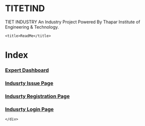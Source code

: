 # TITETIND
TIET INDUSTRY
An Industry Project Powered By Thapar Institute of Engineering & Technology.
<!DOCTYPE html>
<html lang="en">
<head>
    <meta charset="UTF-8">
    <meta http-equiv="X-UA-Compatible" content="IE=edge">
    <meta name="viewport" content="width=device-width, initial-scale=1.0">
    <link href="https://cdn.jsdelivr.net/npm/bootstrap@5.2.1/dist/css/bootstrap.min.css" rel="stylesheet">

    <title>ReadMe</title>
</head>
<body>
    <div class="container">
        <h1>Index</h1>
        <h3><a href="Expert/dashboard.html">Expert Dashboard</a></h3>
        <h3><a href="Industry/sub_issue_indust.html">Indusrty Issue Page</a></h3>
        <h3><a href="Industry/registration.html">Indusrty Registration Page </a></h3>  
        <h3><a href="Industry/Login Page.html">Indusrty Login Page </a></h3>  

    </div>
</body>
</html>